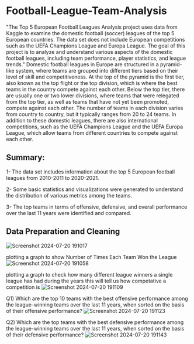 # Football-League-Team-Analysis
"The Top 5 European Football Leagues Analysis project uses data from Kaggle to examine the domestic football (soccer) leagues of the top 5 European countries. The data set does not include European competitions such as the UEFA Champions League and Europa League. The goal of this project is to analyze and understand various aspects of the domestic football leagues, including team performance, player statistics, and league trends."
Domestic football leagues in Europe are structured in a pyramid-like system, where teams are grouped into different tiers based on their level of skill and competitiveness. At the top of the pyramid is the first tier, also known as the top flight or the top division, which is where the best teams in the country compete against each other.
Below the top tier, there are usually one or two lower divisions, where teams that were relegated from the top tier, as well as teams that have not yet been promoted, compete against each other. The number of teams in each division varies from country to country, but it typically ranges from 20 to 24 teams.
In addition to these domestic leagues, there are also international competitions, such as the UEFA Champions League and the UEFA Europa League, which allow teams from different countries to compete against each other.



## Summary:
1- The data set includes information about the top 5 European football leagues from 2010-2011 to 2020-2021.

2- Some basic statistics and visualizations were generated to understand the distribution of various metrics among the teams.

3- The top teams in terms of offensive, defensive, and overall performance over the last 11 years were identified and compared.



## Data Preparation and Cleaning 
![Screenshot 2024-07-20 191017](https://github.com/user-attachments/assets/9c27c3c4-dd53-4a3d-9840-ffb3e629d171)

plotting a graph to show Number of Times Each Team Won the League
![Screenshot 2024-07-20 191058](https://github.com/user-attachments/assets/c55b9ef6-ba97-4b43-a382-482dceb25bee)

plotting a graph to check how many different league winners a single league has had during the years this will tell us how competative a competition is
![Screenshot 2024-07-20 191109](https://github.com/user-attachments/assets/a7349b65-cba7-49b8-a619-e8f8c4bec908)


Q1) Which are the top 10 teams with the best offensive performance among the league-winning teams over the last 11 years, when sorted on the basis of their offensive performance?
![Screenshot 2024-07-20 191123](https://github.com/user-attachments/assets/94b12782-b7e3-4fbe-8468-cc4c976b8db1)

Q2) Which are the top teams with the best defensive performance among the league-winning teams over the last 11 years, when sorted on the basis of their defensive performance?
![Screenshot 2024-07-20 191143](https://github.com/user-attachments/assets/a520c730-6d29-4a2f-8199-8684ae1417ac)

